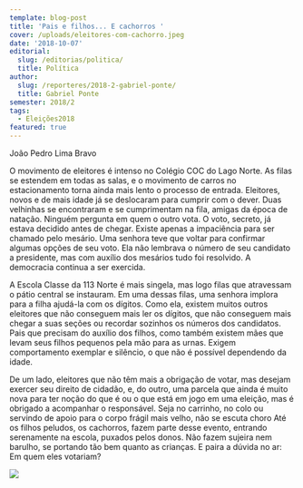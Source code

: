 ```yaml
---
template: blog-post
title: 'Pais e filhos... E cachorros '
cover: /uploads/eleitores-com-cachorro.jpeg
date: '2018-10-07'
editorial:
  slug: /editorias/politica/
  title: Política
author:
  slug: /reporteres/2018-2-gabriel-ponte/
  title: Gabriel Ponte
semester: 2018/2
tags:
  - Eleições2018
featured: true
---
```

João Pedro Lima Bravo

O movimento de eleitores é intenso no Colégio COC do Lago Norte. As filas se estendem em todas as salas, e o movimento de carros no estacionamento torna ainda mais lento o processo de entrada. Eleitores, novos e de mais idade já se deslocaram para cumprir com o dever. Duas velhinhas se encontraram e se cumprimentam na fila, amigas da época de natação. Ninguém pergunta em quem o outro vota. O voto, secreto, já estava decidido antes de chegar. Existe apenas a impaciência para ser chamado pelo mesário. Uma senhora teve que voltar para confirmar algumas opções de seu voto. Ela não lembrava o número de seu candidato a presidente, mas com auxílio dos mesários tudo foi resolvido. A democracia continua a ser exercida. 

 A Escola Classe da 113 Norte é mais singela, mas logo filas que atravessam o pátio central se instauram. Em uma dessas filas, uma senhora implora para a filha ajudá-la com os dígitos. Como ela, existem muitos outros eleitores que não conseguem mais ler os dígitos, que não conseguem mais chegar a suas seções ou recordar sozinhos os números dos candidatos. Pais que precisam do auxílio dos filhos, como também existem mães que levam seus filhos pequenos pela mão para as urnas. Exigem comportamento exemplar e silêncio, o que não é possível dependendo da idade. 

De um lado, eleitores que não têm mais a obrigação de votar, mas desejam exercer seu direito de cidadão, e, do outro, uma parcela que ainda é muito nova para ter noção do que é ou o que está em jogo em uma eleição, mas é obrigado a acompanhar o responsável. Seja no carrinho, no colo ou servindo de apoio para o corpo frágil mais velho, não se escuta choro Até os filhos peludos, os cachorros, fazem parte desse evento, entrando serenamente na escola, puxados pelos donos. Não fazem sujeira nem barulho, se portando tão bem quanto as crianças. E paira a dúvida no ar: Em quem eles votariam?

![](/uploads/eleitores-com-cachorro.jpeg)

![]()
